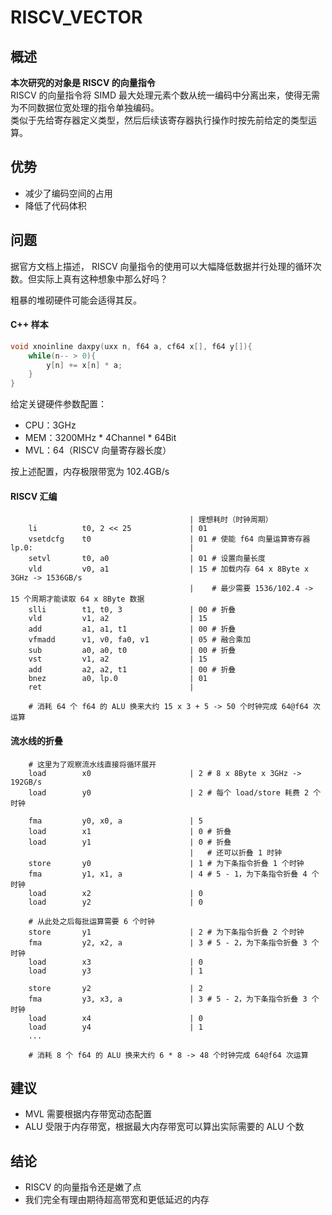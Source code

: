 # RISCV_VECTOR
## 概述
**本次研究的对象是 RISCV 的向量指令**  
RISCV 的向量指令将 SIMD 最大处理元素个数从统一编码中分离出来，使得无需为不同数据位宽处理的指令单独编码。  
类似于先给寄存器定义类型，然后后续该寄存器执行操作时按先前给定的类型运算。  

## 优势
- 减少了编码空间的占用
- 降低了代码体积

## 问题
据官方文档上描述， RISCV 向量指令的使用可以大幅降低数据并行处理的循环次数。但实际上真有这种想象中那么好吗？  

粗暴的堆砌硬件可能会适得其反。  

#### C++ 样本
```C++
void xnoinline daxpy(uxx n, f64 a, cf64 x[], f64 y[]){
    while(n-- > 0){
        y[n] += x[n] * a;
    }
}
```

给定关键硬件参数配置：
- CPU：3GHz
- MEM：3200MHz * 4Channel * 64Bit
- MVL：64（RISCV 向量寄存器长度）

按上述配置，内存极限带宽为 102.4GB/s

#### RISCV 汇编
```
                                        | 理想耗时（时钟周期）
    li          t0, 2 << 25             | 01
    vsetdcfg    t0                      | 01 # 使能 f64 向量运算寄存器
lp.0:                                   | 
    setvl       t0, a0                  | 01 # 设置向量长度
    vld         v0, a1                  | 15 # 加载内存 64 x 8Byte x 3GHz -> 1536GB/s
                                        |    # 最少需要 1536/102.4 -> 15 个周期才能读取 64 x 8Byte 数据
    slli        t1, t0, 3               | 00 # 折叠
    vld         v1, a2                  | 15
    add         a1, a1, t1              | 00 # 折叠
    vfmadd      v1, v0, fa0, v1         | 05 # 融合乘加
    sub         a0, a0, t0              | 00 # 折叠
    vst         v1, a2                  | 15
    add         a2, a2, t1              | 00 # 折叠
    bnez        a0, lp.0                | 01 
    ret                                 | 

    # 消耗 64 个 f64 的 ALU 换来大约 15 x 3 + 5 -> 50 个时钟完成 64@f64 次运算
```

#### 流水线的折叠
```
    # 这里为了观察流水线直接将循环展开
    load        x0                      | 2 # 8 x 8Byte x 3GHz -> 192GB/s 
    load        y0                      | 2 # 每个 load/store 耗费 2 个时钟

    fma         y0, x0, a               | 5
    load        x1                      | 0 # 折叠
    load        y1                      | 0 # 折叠
                                        |   # 还可以折叠 1 时钟
    store       y0                      | 1 # 为下条指令折叠 1 个时钟
    fma         y1, x1, a               | 4 # 5 - 1，为下条指令折叠 4 个时钟
    load        x2                      | 0
    load        y2                      | 0

    # 从此处之后每批运算需要 6 个时钟
    store       y1                      | 2 # 为下条指令折叠 2 个时钟
    fma         y2, x2, a               | 3 # 5 - 2，为下条指令折叠 3 个时钟
    load        x3                      | 0
    load        y3                      | 1

    store       y2                      | 2
    fma         y3, x3, a               | 3 # 5 - 2，为下条指令折叠 3 个时钟
    load        x4                      | 0
    load        y4                      | 1
    ...

    # 消耗 8 个 f64 的 ALU 换来大约 6 * 8 -> 48 个时钟完成 64@f64 次运算
```

## 建议
- MVL 需要根据内存带宽动态配置
- ALU 受限于内存带宽，根据最大内存带宽可以算出实际需要的 ALU 个数

## 结论
- RISCV 的向量指令还是嫩了点
- 我们完全有理由期待超高带宽和更低延迟的内存
